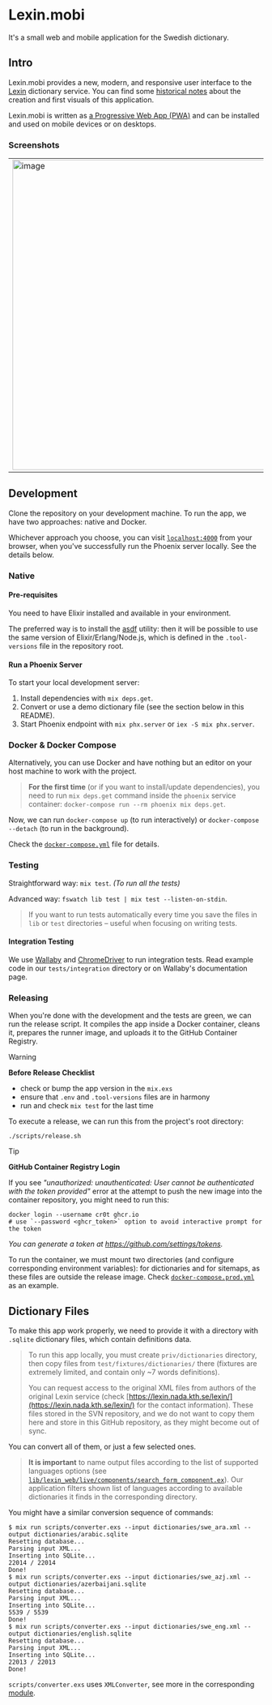 # Lexin.mobi

It's a small web and mobile application for the Swedish dictionary.

## Intro

Lexin.mobi provides a new, modern, and responsive user interface to the [Lexin](http://lexin2.nada.kth.se/lexin/) dictionary service. You can find some [historical notes](docs/HISTORY.md) about the creation and first visuals of this application.

Lexin.mobi is written as [a Progressive Web App (PWA)](https://developer.mozilla.org/en-US/docs/Web/Progressive_web_apps) and can be installed and used on mobile devices or on desktops.

### Screenshots

<table>
  <tr>
    <td><img width="612" alt="image" src="https://user-images.githubusercontent.com/113878/196228786-299064e9-909a-4dac-9af3-6aebc148ef13.png"></td>
    <td><img width="612" alt="image" src="https://user-images.githubusercontent.com/113878/196228913-e5491fb7-7992-4075-bccd-a9ea58d33254.png"></td>
  </tr>
</table>

## Development

Clone the repository on your development machine. To run the app, we have two approaches: native and Docker.

Whichever approach you choose, you can visit [`localhost:4000`](http://localhost:4000) from your browser, when you've successfully run the Phoenix server locally. See the details below.

### Native

#### Pre-requisites

You need to have Elixir installed and available in your environment.

The preferred way is to install the [asdf](https://asdf-vm.com/) utility: then it will be possible to use the same version of Elixir/Erlang/Node.js, which is defined in the `.tool-versions` file in the repository root.

#### Run a Phoenix Server

To start your local development server:

1. Install dependencies with `mix deps.get`.
2. Convert or use a demo dictionary file (see the section below in this README).
3. Start Phoenix endpoint with `mix phx.server` or `iex -S mix phx.server`.

### Docker & Docker Compose

Alternatively, you can use Docker and have nothing but an editor on your host machine to work with the project.

> **For the first time** (or if you want to install/update dependencies), you need to run `mix deps.get` command inside the `phoenix` service container: `docker-compose run --rm phoenix mix deps.get`.

Now, we can run `docker-compose up` (to run interactively) or `docker-compose --detach` (to run in the background).

Check the [`docker-compose.yml`](docker-compose.yml) file for details.

### Testing

Straightforward way: `mix test`. _(To run all the tests)_

Advanced way: `fswatch lib test | mix test --listen-on-stdin`.

> If you want to run tests automatically every time you save the files in `lib` or `test` directories – useful when focusing on writing tests.

#### Integration Testing

We use [Wallaby](https://hexdocs.pm/wallaby) and [ChromeDriver](https://sites.google.com/chromium.org/driver/) to run integration tests. Read example code in our `tests/integration` directory or on Wallaby's documentation page.

### Releasing

When you're done with the development and the tests are green, we can run the release script. It compiles the app inside a Docker container, cleans it, prepares the runner image, and uploads it to the GitHub Container Registry.

> [!warning]
>
> **Before Release Checklist**
>
> - check or bump the app version in the `mix.exs`
> - ensure that `.env` and `.tool-versions` files are in harmony
> - run and check `mix test` for the last time

To execute a release, we can run this from the project's root directory:

```console
./scripts/release.sh
```

> [!tip]
>
> **GitHub Container Registry Login**
>
> If you see _"unauthorized: unauthenticated: User cannot be authenticated with the token provided"_ error at the attempt to push the new image into the container repository, you might need to run this:
>
> ```console
> docker login --username cr0t ghcr.io
> # use `--password <ghcr_token>` option to avoid interactive prompt for the token
> ```
>
> _You can generate a token at https://github.com/settings/tokens._

To run the container, we must mount two directories (and configure corresponding environment variables): for dictionaries and for sitemaps, as these files are outside the release image. Check [`docker-compose.prod.yml`](docker-compose.prod.yml) as an example.

## Dictionary Files

To make this app work properly, we need to provide it with a directory with `.sqlite` dictionary files, which contain definitions data.

> To run this app locally, you must create `priv/dictionaries` directory, then copy files from `test/fixtures/dictionaries/` there (fixtures are extremely limited, and contain only ~7 words definitions).
>
> You can request access to the original XML files from authors of the original Lexin service (check [https://lexin.nada.kth.se/lexin/](https://lexin.nada.kth.se/lexin/) for the contact information). These files stored in the SVN repository, and we do not want to copy them here and store in this GitHub repository, as they might become out of sync.

You can convert all of them, or just a few selected ones.

> **It is important** to name output files according to the list of supported languages options (see [`lib/lexin_web/live/components/search_form_component.ex`](lib/lexin_web/live/components/search_form_component.ex)). Our application filters shown list of languages according to available dictionaries it finds in the corresponding directory.

You might have a similar conversion sequence of commands:

```console
$ mix run scripts/converter.exs --input dictionaries/swe_ara.xml --output dictionaries/arabic.sqlite
Resetting database...
Parsing input XML...
Inserting into SQLite...
22014 / 22014
Done!
$ mix run scripts/converter.exs --input dictionaries/swe_azj.xml --output dictionaries/azerbaijani.sqlite
Resetting database...
Parsing input XML...
Inserting into SQLite...
5539 / 5539
Done!
$ mix run scripts/converter.exs --input dictionaries/swe_eng.xml --output dictionaries/english.sqlite
Resetting database...
Parsing input XML...
Inserting into SQLite...
22013 / 22013
Done!
```

`scripts/converter.exs` uses `XMLConverter`, see more in the corresponding [module](lib/lexin/dictionary/xml_converter.ex).
